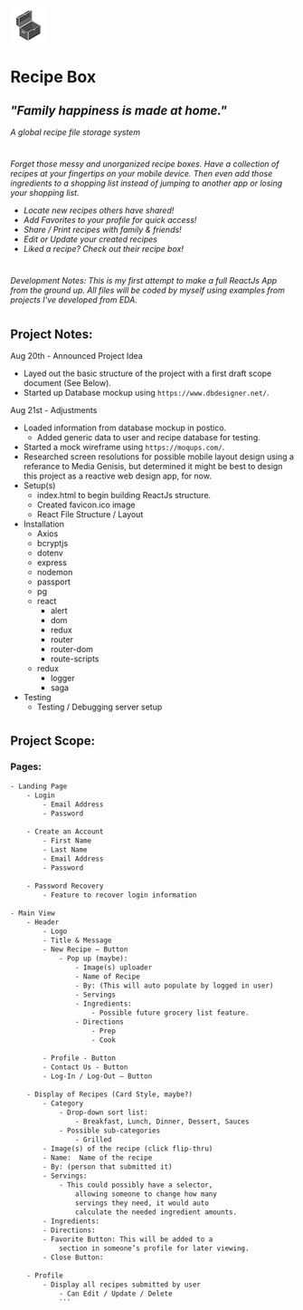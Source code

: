 ![Recipe Box](public/favicon.png)
# Recipe Box
## *"Family happiness is made at home."*
*A global recipe file storage system*

#

*Forget those messy and unorganized recipe boxes. Have a collection of recipes at your fingertips on your mobile device. Then even add those ingredients to a shopping list instead of jumping to another app or losing your shopping list.*

 - *Locate new recipes others have shared!*
 - *Add Favorites to your profile for quick access!*
 - *Share / Print recipes with family & friends!*
 - *Edit or Update your created recipes*
 - *Liked a recipe? Check out their recipe box!*

#

*Development Notes: This is my first attempt to make a full ReactJs App from the ground up. All files will be coded by myself using examples from projects I've developed from EDA.*

# 

## Project Notes:
Aug 20th - Announced Project Idea
- Layed out the basic structure of the project with a first draft scope document (See Below).
- Started up Database mockup using `https://www.dbdesigner.net/`.

Aug 21st - Adjustments
- Loaded information from database mockup in postico. 
    - Added generic data to user and recipe database for testing.
- Started a mock wireframe using `https://moqups.com/`.
- Researched screen resolutions for possible mobile layout design using a referance to Media Genisis, but determined it might be best to design this project as a reactive web design app, for now.
- Setup(s)
    - index.html to begin building ReactJs structure.
    - Created favicon.ico image
    - React File Structure / Layout
- Installation
    - Axios
    - bcryptjs
    - dotenv
    - express
    - nodemon
    - passport
    - pg
    - react
        - alert
        - dom
        - redux
        - router
        - router-dom
        - route-scripts
    - redux
        - logger
        - saga
- Testing
    - Testing / Debugging server setup

#
## Project Scope:
### Pages:
```
- Landing Page
    - Login
        - Email Address
        - Password

    - Create an Account
        - First Name
        - Last Name
        - Email Address
        - Password

    - Password Recovery
        - Feature to recover login information

- Main View
    - Header
        - Logo
        - Title & Message
        - New Recipe – Button
            - Pop up (maybe):
                - Image(s) uploader
                - Name of Recipe
                - By: (This will auto populate by logged in user)
                - Servings
                - Ingredients:
                    - Possible future grocery list feature.
                - Directions
                    - Prep
                    - Cook

        - Profile - Button
        - Contact Us - Button
        - Log-In / Log-Out – Button
        
    - Display of Recipes (Card Style, maybe?)
        - Category
            - Drop-down sort list: 
                - Breakfast, Lunch, Dinner, Dessert, Sauces
            - Possible sub-categories
                - Grilled
        - Image(s) of the recipe (click flip-thru)
        - Name:  Name of the recipe
        - By: (person that submitted it)
        - Servings:
            - This could possibly have a selector,
                allowing someone to change how many
                servings they need, it would auto
                calculate the needed ingredient amounts.
        - Ingredients:
        - Directions:
        - Favorite Button: This will be added to a
            section in someone’s profile for later viewing.
        - Close Button:

    - Profile
        - Display all recipes submitted by user
            - Can Edit / Update / Delete
            ```